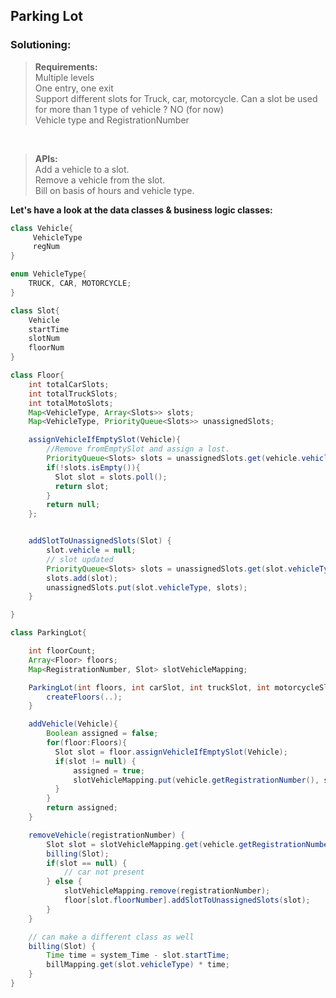 ## Parking Lot

 ### Solutioning:
 
> **Requirements:**  
> Multiple levels  
> One entry, one exit   
> Support different slots for Truck, car, motorcycle. Can a slot be used for more than 1 type of vehicle ? NO (for now)     
> Vehicle type and RegistrationNumber   

<br>

> **APIs:**  
> Add a vehicle to a slot.   
> Remove a vehicle from the slot.    
> Bill on basis of hours and vehicle type.    

**Let's have a look at the data classes & business logic classes:**   

```java
class Vehicle{
     VehicleType
     regNum
}

enum VehicleType{
    TRUCK, CAR, MOTORCYCLE;
}

class Slot{
    Vehicle
    startTime
    slotNum
    floorNum
}

class Floor{
    int totalCarSlots;
    int totalTruckSlots;
    int totalMotoSlots;
    Map<VehicleType, Array<Slots>> slots;
    Map<VehicleType, PriorityQueue<Slots>> unassignedSlots;

    assignVehicleIfEmptySlot(Vehicle){
        //Remove fromEmptySlot and assign a lost.
        PriorityQueue<Slots> slots = unassignedSlots.get(vehicle.vehicleType);
        if(!slots.isEmpty()){
          Slot slot = slots.poll();
          return slot;
        }
        return null;
    };


    addSlotToUnassignedSlots(Slot) {
        slot.vehicle = null;
        // slot updated
        PriorityQueue<Slots> slots = unassignedSlots.get(slot.vehicleType);
        slots.add(slot);
        unassignedSlots.put(slot.vehicleType, slots);	
    }

}

class ParkingLot{

    int floorCount;
    Array<Floor> floors;
    Map<RegistrationNumber, Slot> slotVehicleMapping;

    ParkingLot(int floors, int carSlot, int truckSlot, int motorcycleSlot){
        createFloors(..);
    }

    addVehicle(Vehicle){
        Boolean assigned = false;
        for(floor:Floors){
          Slot slot = floor.assignVehicleIfEmptySlot(Vehicle);
          if(slot != null) {
              assigned = true;
              slotVehicleMapping.put(vehicle.getRegistrationNumber(), slot);
          }
        }
        return assigned;
    }

    removeVehicle(registrationNumber) {
        Slot slot = slotVehicleMapping.get(vehicle.getRegistrationNumber());
        billing(Slot);
        if(slot == null) {
            // car not present
        } else {
            slotVehicleMapping.remove(registrationNumber);
            floor[slot.floorNumber].addSlotToUnassignedSlots(slot);
        }
    }

    // can make a different class as well
    billing(Slot) {
        Time time = system_Time - slot.startTime;
        billMapping.get(slot.vehicleType) * time;
    }
}

```  
